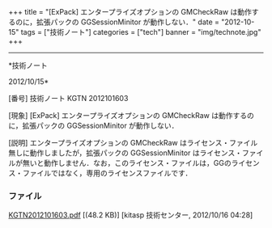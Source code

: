 ﻿+++
title = "[ExPack] エンタープライズオプションの GMCheckRaw は動作するのに，拡張パックの GGSessionMinitor が動作しない．"
date = "2012-10-15"
tags = ["技術ノート"]
categories = ["tech"]
banner = "img/technote.jpg"
+++

-----------------------------------------------------------------------------------------------------------------------------

*技術ノート

2012/10/15*


[番号]
技術ノート KGTN 2012101603

[現象]
[ExPack] エンタープライズオプションの GMCheckRaw
は動作するのに，拡張パックの GGSessionMinitor が動作しない．

[説明]
エンタープライズオプションの GMCheckRaw
はライセンス・ファイル無しに動作しましたが，拡張パックの
GGSessionMinitor
はライセンス・ファイルが無いと動作しません．なお，このライセンス・ファイルは，GGのライセンス・ファイルではなく，専用のライセンスファイルです．


### ファイル

 
 


[KGTN2012101603.pdf](http://techreport.kitasp.net/attachments/download/1038/KGTN2012101603.pdf)
 [(48.2 KB)] [kitasp 技術センター, 2012/10/16
04:28]


 


 

